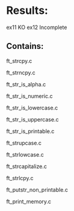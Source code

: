 # Results: 
ex11 KO
ex12 Incomplete

## Contains:
ft_strcpy.c

ft_strncpy.c

ft_str_is_alpha.c

ft_str_is_numeric.c

ft_str_is_lowercase.c

ft_str_is_uppercase.c

ft_str_is_printable.c

ft_strupcase.c

ft_strlowcase.c

ft_strcapitalize.c

ft_strlcpy.c

ft_putstr_non_printable.c

ft_print_memory.c
